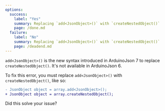 ```yaml
---
options:
  success:
    label: "Yes"
    summary: Replacing `add<JsonObject>()` with `createNestedObject()` fixes the issue
    page: /done.md
  failure:
    label: "No"
    summary: Replacing `add<JsonObject>()` with `createNestedObject()` doesn't fix the issue
    page: /deadend.md
---
```


`add<JsonObject>()` is the new syntax introduced in ArduinoJson 7 to replace `createNestedObject()`.
It's not available in ArduinoJson 6.

To fix this error, you must replace `add<JsonObject>()` with `createNestedObject()`, like so:

```diff
- JsonObject object = array.add<JsonObject>();
+ JsonObject object = array.createNestedObject();
```

Did this solve your issue?
